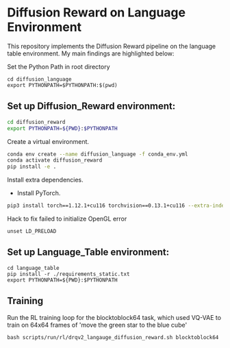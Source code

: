 # Diffusion Reward on Language Environment

This repository implements the Diffusion Reward pipeline on the language table environment. My main findings are highlighted below:

Set the Python Path in root directory
```
cd diffusion_language
export PYTHONPATH=$PYTHONPATH:$(pwd)
```
## Set up Diffusion_Reward environment:

```bash
cd diffusion_reward
export PYTHONPATH=${PWD}:$PYTHONPATH
```
Create a virtual environment.
```bash
conda env create --name diffusion_language -f conda_env.yml 
conda activate diffusion_reward
pip install -e .
```
Install extra dependencies.
- Install PyTorch.
```bash
pip3 install torch==1.12.1+cu116 torchvision==0.13.1+cu116 --extra-index-url https://download.pytorch.org/whl/cu116
```
Hack to fix failed to initialize OpenGL error
```
unset LD_PRELOAD
```

## Set up Language_Table environment:
```
cd language_table
pip install -r ./requirements_static.txt
export PYTHONPATH=${PWD}:$PYTHONPATH
```
## Training
Run the RL training loop for the blocktoblock64 task, which used VQ-VAE to train on 64x64 frames of 'move the green star to the blue cube'
```
bash scripts/run/rl/drqv2_langauge_diffusion_reward.sh blocktoblock64
```
